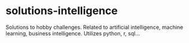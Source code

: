 # solutions-intelligence
Solutions to hobby challenges. Related to artificial intelligence, machine learning, business intelligence. Utilizes python, r, sql... 
